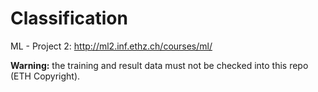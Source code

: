 # Classification
ML - Project 2: <http://ml2.inf.ethz.ch/courses/ml/>

**Warning:** the training and result data must not be checked into this repo (ETH Copyright).
